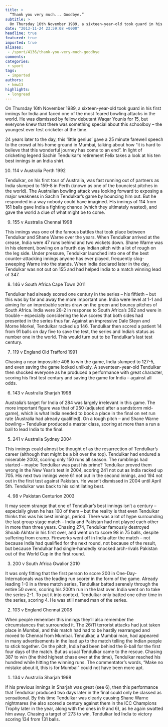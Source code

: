```yaml
---
title: >
  “Thank you very much... Goodbye.”
subtitle: >
  On Thursday 16th November 1989, a sixteen-year-old took guard in his first innings for India and faced one of the most feared bowling attacks in the world. He was dismissed by fellow debutant Waqar Younis for 15, but everyone knew that there was something special about this schoolboy – the...
date: "2013-11-24 23:59:08 +0000"
headline: true
featured: true
imported: true
aliases:
 - /sport/4136/thank-you-very-much-goodbye
comments:
categories:
 - sport
tags:
 - imported
authors:
 - kmw13
highlights:
 - longread
---
```


On Thursday 16th November 1989, a sixteen-year-old took guard in his first innings for India and faced one of the most feared bowling attacks in the world. He was dismissed by fellow debutant Waqar Younis for 15, but everyone knew that there was something special about this schoolboy – the youngest ever test cricketer at the time.

24 years later to the day, this ‘little genius’ gave a 25 minute farewell speech to the crowd at his home ground in Mumbai, talking about how “it is hard to believe that this wonderful journey has come to an end”. In light of cricketing legend Sachin Tendulkar’s retirement Felix takes a look at his ten best innings in an India shirt.

10. 114 v Australia
 Perth 1992

Tendulkar, on his first tour of Australia, was fast running out of partners as India slumped to 159-8 in Perth (known as one of the bounciest pitches in the world). The Australian bowling attack was looking forward to exposing a major weakness in Sachin Tendulkar’s game by bouncing him out. But he responded in a way nobody could have imagined. His innings of 114 from 161 balls gave India a fighting chance (which they ultimately wasted), and gave the world a clue of what might be to come.

9. 155 v Australia
 Chennai 1998

This innings was one of the famous battles that took place between Tendulkar and Shane Warne over the years. When Tendulkar arrived at the crease, India were 47 runs behind and two wickets down. Shane Warne was in his element, bowling on a fourth day Indian pitch with a lot of rough on the leg side. Under pressure, Tendulkar launched into one of the best counter-attacking innings anyone has ever played, frequently slog-sweeping Warne into the stands. When India declared later in the day, Tendulkar was not out on 155 and had helped India to a match winning lead of 347.

8. 146 v South Africa
 Cape Town 2011

Tendulkar had already scored one century in the series – his fiftieth – but this was by far and away the more important one. India were level at 1-1 and aiming for an improbable series draw on the green and bouncy pitches of South Africa. India were 28-2 in response to South Africa’s 362 and were in trouble – especially considering the low scores that both sides had presented in the series thus far. Against an impressive Dale Steyn and Morne Morkel, Tendulkar racked up 146. Tendulkar then scored a patient 14 from 91 balls on day five to save the test, the series and India’s status as number one in the world. This would turn out to be Tendulkar’s last test century.

7. 119 v England
 Old Trafford 1991

Chasing a near impossible 408 to win the game, India slumped to 127-5, and even saving the game looked unlikely. A seventeen-year-old Tendulkar then shocked everyone as he produced a performance with great character, scoring his first test century and saving the game for India – against all odds.

6. 143 v Australia
 Sharjah 1998

Australia’s target for India of 284 was largely irrelevant in this game. The more important figure was that of 250 (adjusted after a sandstorm mid-game), which is what India needed to book a place in the final on net run rate (Australia had already qualified). On a tough pitch – and Shane Warne bowling – Tendulkar produced a master class, scoring at more than a run a ball to lead India to the final.

5. 241 v Australia
 Sydney 2004

This innings could almost be thought of as the resurrection of Tendulkar’s career (although that might be a bit over the top). Tendulkar had endured a miserable 2003, scoring only 150 runs all season. The rumblings had started – maybe Tendulkar was past his prime? Tendulkar proved them wrong in the New Year’s test in 2004, scoring 241 not out as India racked up 705. His next two innings were 61 not out in the second innings, and 194 not out in the first test against Pakistan. He wasn’t dismissed in 2004 until April 5th. Tendulkar was back to his scintillating best.

4. 98 v Pakistan
 Centurion 2003

It may seem strange that one of Tendulkar’s best innings isn’t a century – especially given he has 100 of them – but the reality is that even Tendulkar thinks this was his best innings, period. There was a lot of hype surrounding the last group stage match – India and Pakistan had not played each other in more than three years. Chasing 274, Tendulkar famously destroyed Shoaib Akhtar in his first over, and went on to score 98 in 75 balls, despite suffering from cramp. Fireworks went off in India after the match – not because India had qualified for the next round, not because of the result, but because Tendulkar had single-handedly knocked arch-rivals Pakistan out of the World Cup in the first round.

3. 200 v South Africa
 Gwalior 2010

It was only fitting that the first person to score 200 in One-Day-Internationals was the leading run scorer in the form of the game. Already leading 1-0 in a three match series, Tendulkar batted serenely through the entire 50 overs, scoring his 200th run in the last over. India went on to take the series 2-1. To put it into context, Tendulkar only batted one other time in the series, scoring 4. He was still named man of the series.

2. 103 v England
 Chennai 2008

When people remember this innings they’ll also remember the circumstances that surrounded it. The 26/11 terrorist attacks had just taken place in Mumbai, and this match had had to be hastily rearranged and moved to Chennai from Mumbai. Tendulkar, a Mumbai man, had appeared in many advertisements in the lead up to the match telling the Indian people to stick together. On the pitch, India had been behind the 8-ball for the first four days of the match. But as usual Tendulkar came to the rescue. Chasing 387 to win (the third highest chase ever at the time), Tendulkar reached his hundred while hitting the winning runs. The commentator’s words, “Make no mistake about it, this is for Mumbai” could not have been more apt.

1. 134 v Australia
 Sharjah 1998

If his previous innings in Sharjah was great (see 6), then this performance that Tendulkar produced two days later in the final could only be classed as sensational. By this time Tendulkar was clearly causing Shane Warne nightmares (he also scored a century against them in the ICC Champions Trophy later in the year, along with the ones in 9 and 6), as he again swatted him away. Chasing a target of 273 to win, Tendulkar led India to victory scoring 134 from 131 balls.
